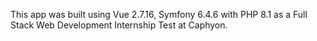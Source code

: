 This app was built using Vue 2.7.16, Symfony 6.4.6 with PHP 8.1 as a Full Stack Web Development Internship Test at Caphyon.
